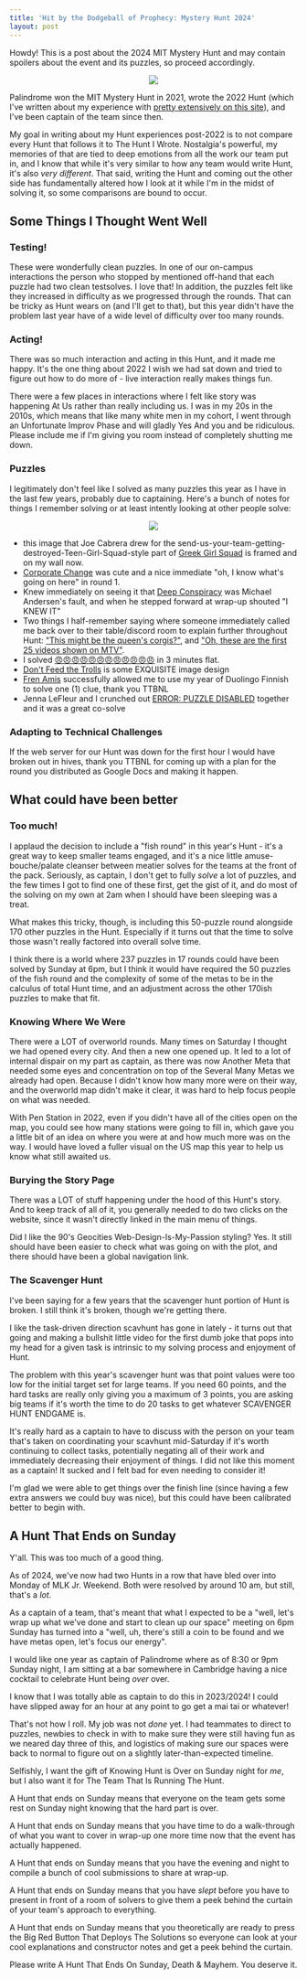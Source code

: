 ```yaml
---
title: 'Hit by the Dodgeball of Prophecy: Mystery Hunt 2024'
layout: post
---
```

Howdy!  This is a post about the 2024 MIT Mystery Hunt and may contain spoilers about the event and its puzzles, so proceed accordingly.

<p align="center"><img src="/assets/images/hunt2024/dodgeball.jpg"></p>

Palindrome won the MIT Mystery Hunt in 2021, wrote the 2022 Hunt (which I've written about my experience with [pretty extensively on this site](https://goodatinter.net/mystery-hunt-2022/)), and I've been captain of the team since then. 

My goal in writing about my Hunt experiences post-2022 is to not compare every Hunt that follows it to The Hunt I Wrote. Nostalgia's powerful, my memories of that are tied to deep emotions from all the work our team put in, and I know that while it's very similar to how any team would write Hunt, it's also _very different_. That said, writing the Hunt and coming out the other side has fundamentally altered how I look at it while I'm in the midst of solving it, so some comparisons are bound to occur.

## Some Things I Thought Went Well

### Testing!

These were wonderfully clean puzzles. In one of our on-campus interactions the person who stopped by mentioned off-hand that each puzzle had two clean testsolves. I love that! In addition, the puzzles felt like they increased in difficulty as we progressed through the rounds. That can be tricky as Hunt wears on (and I'll get to that), but this year didn't have the problem last year have of a wide level of difficulty over too many rounds.

### Acting!

There was so much interaction and acting in this Hunt, and it made me happy. It's the one thing about 2022 I wish we had sat down and tried to figure out how to do more of - live interaction really makes things fun.

There were a few places in interactions where I felt like story was happening At Us rather than really including us. I was in my 20s in the 2010s, which means that like many white men in my cohort, I went through an Unfortunate Improv Phase and will gladly Yes And you and be ridiculous. Please include me if I'm giving you room instead of completely shutting me down.

### Puzzles

I legitimately don't feel like I solved as many puzzles this year as I have in the last few years, probably due to captaining. Here's a bunch of notes for things I remember solving or at least intently looking at other people solve:

<p align="center"><img src="/assets/images/hunt2024/starratsed.jpeg"></p>

- this image that Joe Cabrera drew for the send-us-your-team-getting-destroyed-Teen-Girl-Squad-style part of [Greek Girl Squad](https://mythstoryhunt.world/puzzles/greek-girl-squad) is framed and on my wall now.
- [Corporate Change](https://mythstoryhunt.world/puzzles/corporate-change) was cute and a nice immediate "oh, I know what's going on here" in round 1.
- Knew immediately on seeing it that [Deep Conspiracy](https://mythstoryhunt.world/puzzles/deep-conspiracy) was Michael Andersen's fault, and when he stepped forward at wrap-up shouted "I KNEW IT"
- Two things I half-remember saying where someone immediately called me back over to their table/discord room to explain further throughout Hunt: ["This might be the queen's corgis?"](https://mythstoryhunt.world/puzzles/family-tree), and ["Oh, these are the first 25 videos shown on MTV"](https://mythstoryhunt.world/puzzles/paris).
- I solved [😠😠😠😠😠😠😠😠😠😠😠😠](https://mythstoryhunt.world/puzzles/angry) in 3 minutes flat.
- [Don't Feed the Trolls](https://mythstoryhunt.world/puzzles/dont-feed-the-trolls) is some EXQUISITE image design
- [Fren Amis](https://mythstoryhunt.world/puzzles/fren-amis) successfully allowed me to use my year of Duolingo Finnish to solve one (1) clue, thank you TTBNL
- Jenna LeFleur and I crunched out [ERROR: PUZZLE DISABLED](https://mythstoryhunt.world/solutions/error-puzzle-disabled) together and it was a great co-solve 

### Adapting to Technical Challenges

If the web server for our Hunt was down for the first hour I would have broken out in hives, thank you TTBNL for coming up with a plan for the round you distributed as Google Docs and making it happen.

## What could have been better

### Too much!

I applaud the decision to include a "fish round" in this year's Hunt - it's a great way to keep smaller teams engaged, and it's a nice little amuse-bouche/palate cleanser between meatier solves for the teams at the front of the pack. Seriously, as captain, I don't get to fully _solve_ a lot of puzzles, and the few times I got to find one of these first, get the gist of it, and do most of the solving on my own at 2am when I should have been sleeping was a treat.

What makes this tricky, though, is including this 50-puzzle round alongside 170 other puzzles in the Hunt. Especially if it turns out that the time to solve those wasn't really factored into overall solve time.

I think there is a world where 237 puzzles in 17 rounds could have been solved by Sunday at 6pm, but I think it would have required the 50 puzzles of the fish round and the complexity of some of the metas to be in the calculus of total Hunt time, and an adjustment across the other 170ish puzzles to make that fit.

### Knowing Where We Were

There were a LOT of overworld rounds. Many times on Saturday I thought we had opened every city. And then a new one opened up. It led to a lot of internal dispair on my part as captain, as there was now Another Meta that needed some eyes and concentration on top of the Several Many Metas we already had open. Because I didn't know how many more were on their way, and the overworld map didn't make it clear, it was hard to help focus people on what was needed.

With Pen Station in 2022, even if you didn't have all of the cities open on the map, you could see how many stations were going to fill in, which gave you a little bit of an idea on where you were at and how much more was on the way. I would have loved a fuller visual on the US map this year to help us know what still awaited us.

### Burying the Story Page

There was a LOT of stuff happening under the hood of this Hunt's story. And to keep track of all of it, you generally needed to do two clicks on the website, since it wasn't directly linked in the main menu of things.

Did I like the 90's Geocities Web-Design-Is-My-Passion styling? Yes. It still should have been easier to check what was going on with the plot, and there should have been a global navigation link.

### The Scavenger Hunt

I've been saying for a few years that the scavenger hunt portion of Hunt is broken. I still think it's broken, though we're getting there. 

I like the task-driven direction scavhunt has gone in lately - it turns out that going and making a bullshit little video for the first dumb joke that pops into my head for a given task is intrinsic to my solving process and enjoyment of Hunt.

The problem with this year's scavenger hunt was that point values were too low for the initial target set for large teams. If you need 60 points, and the hard tasks are really only giving you a maximum of 3 points, you are asking big teams if it's worth the time to do 20 tasks to get whatever SCAVENGER HUNT ENDGAME is.

It's really hard as a captain to have to discuss with the person on your team that's taken on coordinating your scavhunt mid-Saturday if it's worth continuing to collect tasks, potentially negating all of their work and immediately decreasing their enjoyment of things. I did not like this moment as a captain! It sucked and I felt bad for even needing to consider it!

I'm glad we were able to get things over the finish line (since having a few extra answers we could buy was nice), but this could have been calibrated better to begin with.

## A Hunt That Ends on Sunday

Y'all. This was too much of a good thing.

As of 2024, we've now had two Hunts in a row that have bled over into Monday of MLK Jr. Weekend. Both were resolved by around 10 am, but still, that's a _lot_.

As a captain of a team, that's meant that what I expected to be a "well, let's wrap up what we've done and start to clean up our space" meeting on 6pm Sunday has turned into a "well, uh, there's still a coin to be found and we have metas open, let's focus our energy".

I would like one year as captain of Palindrome where as of 8:30 or 9pm Sunday night, I am sitting at a bar somewhere in Cambridge having a nice cocktail to celebrate Hunt being _over_ over. 

I know that I was totally able as captain to do this in 2023/2024! I could have slipped away for an hour at any point to go get a mai tai or whatever! 

That's not how I roll. My job was not _done_ yet.  I had teammates to direct to puzzles, newbies to check in with to make sure they were still having fun as we neared day three of this, and logistics of making sure our spaces were back to normal to figure out on a slightly later-than-expected timeline.

Selfishly, I want the gift of Knowing Hunt is Over on Sunday night for _me_, but I also want it for The Team That Is Running The Hunt.

A Hunt that ends on Sunday means that everyone on the team gets some rest on Sunday night knowing that the hard part is over.

A Hunt that ends on Sunday means that you have time to do a walk-through of what you want to cover in wrap-up one more time now that the event has actually happened.

A Hunt that ends on Sunday means that you have the evening and night to compile a bunch of cool submissions to share at wrap-up.

A Hunt that ends on Sunday means that you have _slept_ before you have to present in front of a room of solvers to give them a peek behind the curtain of your team's approach to everything.

A Hunt that ends on Sunday means that you theoretically are ready to press the Big Red Button That Deploys The Solutions so everyone can look at your cool explanations and constructor notes and get a peek behind the curtain.

Please write A Hunt That Ends On Sunday, Death & Mayhem. You deserve it.